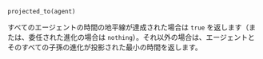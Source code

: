 ```
projected_to(agent)
```

すべてのエージェントの時間の地平線が達成された場合は `true` を返します（または、委任された進化の場合は `nothing`）。それ以外の場合は、エージェントとそのすべての子孫の進化が投影された最小の時間を返します。
